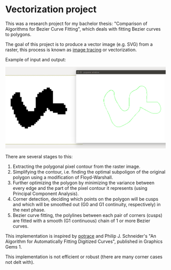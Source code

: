 # Vectorization project

This was a research project for my bachelor thesis:
"Comparison of Algorithms for Bezier Curve Fitting", which deals with fitting Bezier curves to polygons.

The goal of this project is to produce a vector image (e.g. SVG)
from a raster, this process is known as [image tracing](https://en.wikipedia.org/wiki/Image_tracing) or vectorization.

Example of input and output:

![Alt text](/screenshot.png?raw=true "Optional Title")

There are several stages to this:

1. Extracting the polygonal pixel contour from the raster image.
2. Simplifying the contour, i.e. finding the optimal subpoligon of the original polygon using a modification of Floyd-Warshall.
3. Further optimizing the polygon by minimizing the variance between every edge and the part of the pixel contour it represents (using Principal Component Analysis).
4. Corner detection, deciding which points on the polygon will be cusps and which will be smoothed out (G0 and G1 continuity, respectively) in the next phase.
5. Bezier curve fitting, the polylines between each pair of corners (cusps) are fitted with a smooth (G1 continuous) chain of 1 or more Bezier curves.

This implementation is inspired by [potrace](http://potrace.sourceforge.net/) and Philip J. Schneider's "An Algorithm for Automatically Fitting Digitized Curves", published in Graphics Gems 1.

This implementation is not efficient or robust (there are many corner cases not delt with).




